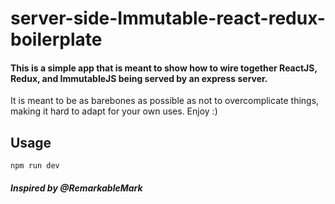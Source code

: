 # server-side-Immutable-react-redux-boilerplate
#### This is a simple app that is meant to show how to wire together ReactJS, Redux, and ImmutableJS being served by an express server.
It is meant to be as barebones as possible as not to overcomplicate things, making it hard to adapt for your own uses. Enjoy :)

## Usage
`npm run dev`

##### Inspired by @RemarkableMark
